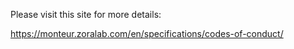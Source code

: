 Please visit this site for more details:

https://monteur.zoralab.com/en/specifications/codes-of-conduct/
